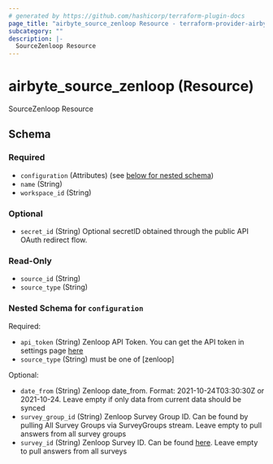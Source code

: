 ```yaml
---
# generated by https://github.com/hashicorp/terraform-plugin-docs
page_title: "airbyte_source_zenloop Resource - terraform-provider-airbyte"
subcategory: ""
description: |-
  SourceZenloop Resource
---
```


# airbyte_source_zenloop (Resource)

SourceZenloop Resource



<!-- schema generated by tfplugindocs -->
## Schema

### Required

- `configuration` (Attributes) (see [below for nested schema](#nestedatt--configuration))
- `name` (String)
- `workspace_id` (String)

### Optional

- `secret_id` (String) Optional secretID obtained through the public API OAuth redirect flow.

### Read-Only

- `source_id` (String)
- `source_type` (String)

<a id="nestedatt--configuration"></a>
### Nested Schema for `configuration`

Required:

- `api_token` (String) Zenloop API Token. You can get the API token in settings page <a href="https://app.zenloop.com/settings/api">here</a>
- `source_type` (String) must be one of [zenloop]

Optional:

- `date_from` (String) Zenloop date_from. Format: 2021-10-24T03:30:30Z or 2021-10-24. Leave empty if only data from current data should be synced
- `survey_group_id` (String) Zenloop Survey Group ID. Can be found by pulling All Survey Groups via SurveyGroups stream. Leave empty to pull answers from all survey groups
- `survey_id` (String) Zenloop Survey ID. Can be found <a href="https://app.zenloop.com/settings/api">here</a>. Leave empty to pull answers from all surveys


